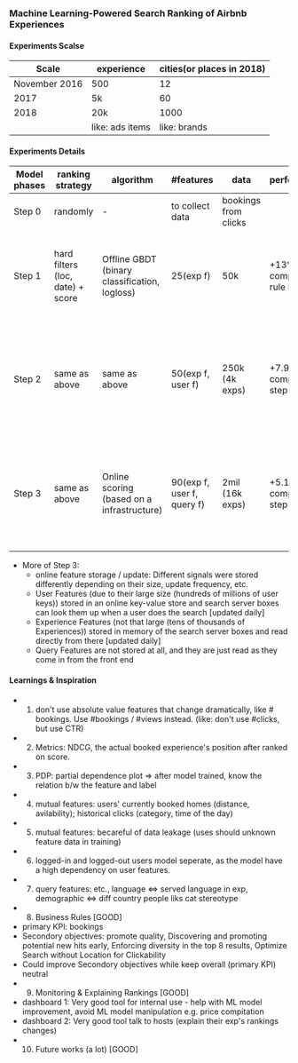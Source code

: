 ### Machine Learning-Powered Search Ranking of Airbnb Experiences
#### Experiments Scalse
|Scale	|experience	|cities(or places in 2018)|
| --- | --- | --- |
|November 2016|	500|	12|
|2017|	5k|	60|
|2018|	20k|	1000|
||like: ads items|	like: brands|
#### Experiments Details
|Model phases|ranking strategy|	algorithm|	#features	|data	|performance	|implementation	|demension	
| --- | --- | --- | --- | --- | --- | --- | --- |
|Step 0	|randomly	|-	|to collect data	|bookings from clicks							
|Step 1	|hard filters (loc, date) + score	|Offline GBDT (binary classification, logloss)	|25(exp f)	|50k	|+13% compared to rule based	|daily airflow job offline retrain the model, store ranks in prod machine, and serve subset after filter when query	|# ranked exps				
|Step 2	|same as above	|same as above	|50(exp f, user f)	|250k (4k exps)	|+7.9% compared to step 1	|same as above, but for logged-in users (user id as key), for logged out users (the same score value, 0 as key), limited to top active 1mil users	|# ranked exps x (min(1mil, # users) + 1)				
|Step 3	|same as above	|Online scoring (based on a infrastructure)	|90(exp f, user f, query f)	|2mil (16k exps)	|+5.1% compared to step 2	|model deployment: transform GBDT model file (json) to an internal Java GBDT structure, which is loaed in the search service app					
- More of Step 3:
  - online feature storage / update: Different signals were stored differently depending on their size, update frequency, etc.					
  - User Features  (due to their large size (hundreds of millions of user keys))  stored in an online key-value store and search server boxes can look them up when a user does the search [updated daily]					
  - Experience Features (not that large (tens of thousands of Experiences))  stored in memory of the search server boxes and read directly from there [updated daily]
  - Query Features are not stored at all, and they are just read as they come in from the front end					
#### Learnings & Inspiration
- 1. don't use absolute value features that change dramatically, like # bookings. Use #bookings / #views instead. (like: don't use #clicks, but use CTR)
- 2. Metrics: NDCG, the actual booked experience's position after ranked on score.
- 3. PDP: partial dependence plot => after model trained, know the relation b/w the feature and label
- 4. mutual features: users' currently booked homes (distance, avilability); historical clicks (category, time of the day)
- 5. mutual features: becareful of data leakage (uses should unknown feature data in training)
- 6. logged-in and logged-out users model seperate, as the model have a high dependency on user features.
- 7. query features: etc., language <=> served language in exp, demographic <=> diff country people liks cat stereotype
- 8. Business Rules [GOOD]
 - primary KPI: bookings
 - Secondory objectives: promote quality, Discovering and promoting potential new hits early, Enforcing diversity in the top 8 results, Optimize Search without Location for Clickability
 - Could improve Secondory objectives while keep overall (primary KPI) neutral
- 9. Monitoring & Explaining Rankings [GOOD]
 - dashboard 1: Very good tool for internal use - help with ML model improvement, avoid ML model manipulation e.g. price compitation
 - dashboard 2: Very good tool talk to hosts (explain their exp's rankings changes)
- 10. Future works (a lot) [GOOD]
